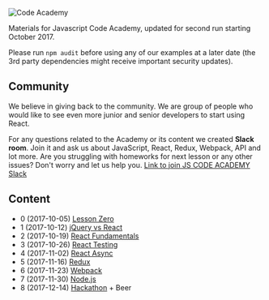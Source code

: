 ![Code Academy](/assets/img/js-logo-msd-big.png)

Materials for Javascript Code Academy, updated for second run starting October 2017.

Please run `npm audit` before using any of our examples at a later date (the 3rd party dependencies might receive important security updates).

## Community

We believe in giving back to the community. We are group of people who would like to see even more junior and senior developers to start using React.

For any questions related to the Academy or its content we created **Slack room**.
Join it and ask us about JavaScript, React, Redux, Webpack, API and lot more. Are you struggling with homeworks for next lesson or any other issues? Don't worry and let us help you.
[Link to join JS CODE ACADEMY Slack](https://join.slack.com/t/msdcodeacademy/shared_invite/enQtMjUxMjYyMjQyODY5LWI1MTU2ZWY0M2Q2ZWVmYTQ1MWJkYWMwMzlkNDFjOTE0YTk3NDY4NDFjMzhkMDdkNzMwOGUzZjk2YjIxMzViNGU)

## Content

* 0 (2017-10-05) [Lesson Zero](lesson-0)
* 1 (2017-10-12) [jQuery vs React](lesson-1)
* 2 (2017-10-19) [React Fundamentals](lesson-2)
* 3 (2017-10-26) [React Testing](lesson-3)
* 4 (2017-11-02) [React Async](lesson-4)
* 5 (2017-11-16) [Redux](lesson-5)
* 6 (2017-11-23) [Webpack](lesson-6)
* 7 (2017-11-30) [Node.js](lesson-7)
* 8 (2017-12-14) [Hackathon](lesson-8) + Beer

